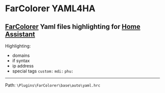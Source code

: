 # FarColorer YAML4HA
[FarColorer](https://github.com/colorer/FarColorer) Yaml files highlighting for [Home Assistant](https://www.home-assistant.io)
---
Highlighting:
- domains
- if syntax
- ip address
- special tags `custom:` `mdi:` `phu:`
---
Path: `\Plugins\FarColorer\base\auto\yaml.hrc`

